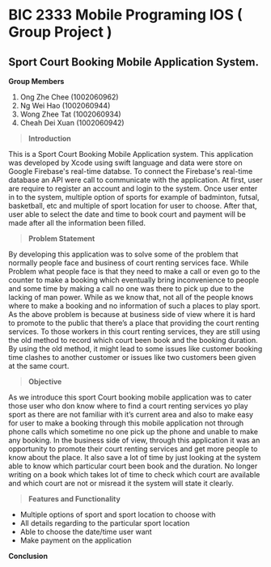 
# BIC 2333 Mobile Programing IOS ( Group Project )

## Sport Court Booking Mobile Application System.

**Group Members**
1) Ong Zhe Chee (1002060962)
2) Ng Wei Hao (1002060944)
3) Wong Zhee Tat (1002060934)
4) Cheah Dei Xuan (1002060942)

> **Introduction**

This is a Sport Court Booking Mobile Application system. This application was developed by Xcode using swift language and data were store on Google Firebase's real-time databse. To connect the Firebase's real-time database an API were call to communicate with the application. At first, user are require to register an account and login to the system. Once user enter in to the system, multiple option of sports for example of badminton, futsal, basketball, etc and multiple of sport location for user to choose. After that, user able to select the date and time to book court and payment will be made after all the information been filled.

> **Problem Statement**

By developing this application was to solve some of the problem that normally people face and business of court renting services face. While Problem what people face is that they need to make a call or even go to the counter to make a booking which eventually bring inconvenience to people and some time by making a call no one was there to pick up due to the lacking of man power. While as we know that, not all of the people knows where to make a booking and no information of such a places to play sport. As the above problem is because at business side of view where it is hard to promote to the public that there’s a place that providing the court renting services. To those workers in this court renting services, they are still using the old method to record which court been book and the booking duration. By using the old method, it might lead to some issues like customer booking time clashes to another customer or issues like two customers been given at the same court.

> **Objective**

As we introduce this sport Court booking mobile application was to cater those user who don know where to find a court renting services yo play sport as there are not familiar with it’s current area and also to make easy for user to make a booking through this mobile application not through phone calls which sometime no one pick up the phone and unable to make any booking. In the business side of view, through this application it was an opportunity to promote their court renting services and get more people to know about the place. It also save a lot of time by just looking at the system able to know which particular court been book and the duration. No longer writing on a book which takes lot of time to check which court are available and which court are not or misread it the system will state it clearly.

> **Features and Functionality**

- Multiple options of sport and sport location to choose with 
- All details regarding to the particular sport location
- Able to choose the date/time user want
- Make payment on the application

**Conclusion**
